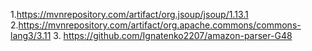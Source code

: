 1.https://mvnrepository.com/artifact/org.jsoup/jsoup/1.13.1
2.https://mvnrepository.com/artifact/org.apache.commons/commons-lang3/3.11
3. https://github.com/Ignatenko2207/amazon-parser-G48